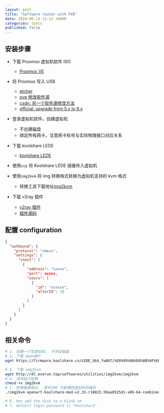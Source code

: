 ```yaml
---
layout: post
title: "Software router with PVE"
date: 2019-06-13 12:12 +0800
categories: tools
published: false
---
```


## 安装步骤

- 下载 Proxmox 虚拟机软件 ISO

  - [Proxmox VE](https://www.proxmox.com/en/downloads)

- 将 Proxmox 写入 USB

  - [etcher](https://www.balena.io/etcher/)
  - [pve 修改软件源](https://www.d3tt.com/view/123)
  - [csdn: 另一个软件源修改方法](https://blog.csdn.net/wingtrace/article/details/97917815)
  - [official: upgrade from 5.x to 6.x](https://pve.proxmox.com/wiki/Upgrade_from_5.x_to_6.0)

- 登录虚拟机软件，创建虚拟机

  - 不创建磁盘
  - 绑定所有网卡，注意网卡标号与实际物理接口对应关系

- 下载 koolshare LEDE
  - [koolshare LEDE](https://firmware.koolshare.cn/LEDE_X64_fw867/%E8%99%9A%E6%8B%9F%E6%9C%BA%E8%BD%AC%E7%9B%98%E6%88%96PE%E4%B8%8B%E5%86%99%E7%9B%98%E4%B8%93%E7%94%A8/)
- 使用`scp` 将 Koolshare LEDE 镜像传入虚拟机
- 使用`img2kvm` 将 img 转换格式转换为虚拟机支持的 kvm 格式

  - 转换工具下载地址[img2kvm](http://dl.everun.top/softwares/utilities/img2kvm/img2kvm)

- 下载 v2ray 插件
  - [v2ray 插件](https://github.com/hq450/fancyss_history_package/tree/master/fancyss_X64)
  - [插件源码](https://github.com/hq450/fancysss)

## 配置 configuration

```json
{
  "outbound": {
    "protocol": "vmess",
    "settings": {
      "vnext": [
        {
          "address": "xxxxx",
          "port": xxxxx,
          "users": [
            {
              "id": "xxxxxx",
              "alterId": 10
            }
          ]
        }
      ]
    }
  }
}
```

## 相关命令

```sh
# 1. 创建一个空虚拟机， 不添加磁盘
# 2. 下载 OpenWRT
wget https://firmware.koolshare.cn/LEDE_X64_fw867/%E8%99%9A%E6%8B%9F%E6%9C%BA%E8%BD%AC%E7%9B%98%E6%88%96PE%E4%B8%8B%E5%86%99%E7%9B%98%E4%B8%93%E7%94%A8/openwrt-koolshare-mod-v2.31-r10822-50aa0525d1-x86-64-combined-squashfs.img.g

# 3. 下载 img2kvm
wget http://dl.everun.top/softwares/utilities/img2kvm/img2kvm
# 4. 添加执行权限
chmod +x img2kvm
# 5. 转换磁盘格式， 其中100 为新建的虚拟机的编号
./img2kvm openwrt-koolshare-mod-v2.31-r10822-50aa0525d1-x86-64-combined-squashfs.img 100

# 6. hen add the disk to a blank vm
# 7. default login password is "koolshare"
```
